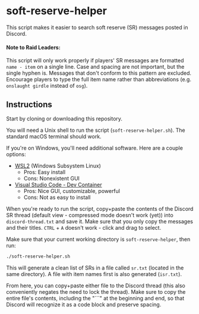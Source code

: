 # soft-reserve-helper
This script makes it easier to search soft reserve (SR) messages posted in Discord.

#### Note to Raid Leaders:
This script will only work properly if players' SR messages are formatted `name - item` on a single line. Case and spacing are not important, but the single hyphen is. Messages that don't conform to this pattern are excluded. Encourage players to type the full item name rather than abbreviations (e.g. `onslaught girdle` instead of `osg`).

## Instructions
Start by cloning or downloading this repository. 

You will need a Unix shell to run the script (`soft-reserve-helper.sh`). The standard macOS terminal should work. 

If you're on Windows, you'll need additional software. Here are a couple options:
- [WSL2](https://learn.microsoft.com/en-us/windows/wsl/install) (Windows Subsystem Linux)
    - Pros: Easy install
    - Cons: Nonexistent GUI
- [Visual Studio Code - Dev Container](https://code.visualstudio.com/docs/devcontainers/containers)
    - Pros: Nice GUI, customizable, powerful
    - Cons: Not as easy to install

When you're ready to run the script, copy+paste the contents of the Discord SR thread (default view - compressed mode doesn't work (yet)) into `discord-thread.txt` and save it. Make sure that you only copy the messages and their titles. `CTRL` + `A` doesn't work - click and drag to select. 

Make sure that your current working directory is `soft-reserve-helper`, then run:
```sh
./soft-reserve-helper.sh
```

This will generate a clean list of SRs in a file called `sr.txt` (located in the same directory). A file with item names first is also generated (`isr.txt`). 

From here, you can copy+paste either file to the Discord thread (this also conveniently negates the need to lock the thread). Make sure to copy the entire file's contents, including the "```" at the beginning and end, so that Discord will recognize it as a code block and preserve spacing.
